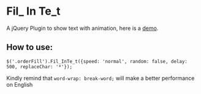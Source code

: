 Fil_ In Te_t
==========

A jQuery Plugin to show text with animation, here is a [demo].


How to use:
-----------

```$('.orderFill').Fil_InTe_t({speed: 'normal', random: false, delay: 500, replaceChar: '*'}); ```

Kindly remind that ```word-wrap: break-word;``` will make a better performance on English


[demo]: http://htmlpreview.github.com/?https://github.com/mingchoi/Fil_InTe_t/blob/master/index.html
